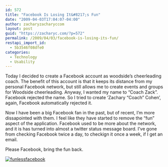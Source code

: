 ```yaml
---
id: 572
title: "Facebook Is Losing It&#8217;s Fun"
date: "2009-04-03T17:04:07-04:00"
author: zacharyzacharyccom
layout: post
guid: "https://zacharyc.com/?p=572"
permalink: /2009/04/03/facebook-is-losing-its-fun/
restapi_import_id:
  - 5b3546f08dfe0
categories:
  - Technology
  - Usability
---
```


Today I decided to create a Facebook account as woodside’s cheerleading coach. The benefit of this account is that it keeps its distance from my personal Facebook network, but still allows me to create events and groups for Woodside cheerleading. Anyway, I wanted my name to “Coach Zack”. Facebook rejected the name. So I tried to create ‘Zachary “Coach” Cohen’, again, Facebook automatically rejected it.

Now I have been a big Facebook fan in the past, but of recent, I’m more dissapointed with them. I feel like they have started to remove the “fun” aspect of the application. Facebook used to be more about the network, and it is has turned into almost a twitter status message board. I’ve gone from checking Facebook twice a day, to checkign it once a week, if I get an email.

Please Facebook, bring the fun back.

[![funlessfacebook](/assets/img/2009/04/funlessfacebook.png?resize=300%2C202&ssl=1 "funlessfacebook")](/assets/img/2009/04/funlessfacebook.png?ssl=1)
